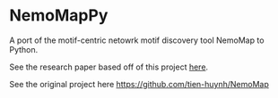 # NemoMapPy
A port of the motif-centric netowrk motif discovery tool NemoMap to Python.

See the research paper based off of this project [here](https://ieeexplore.ieee.org/document/8983187).

See the original project here https://github.com/tien-huynh/NemoMap
